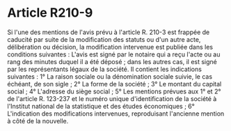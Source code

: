 # Article R210-9

Si l'une des mentions de l'avis prévu à l'article R. 210-3 est frappée de caducité par suite de la modification des statuts ou d'un autre acte, délibération ou décision, la modification intervenue est publiée dans les conditions suivantes :   L'avis est signé par le notaire qui a reçu l'acte ou au rang des minutes duquel il a été déposé ; dans les autres cas, il est signé par les représentants légaux de la société.   Il contient les indications suivantes :   1° La raison sociale ou la dénomination sociale suivie, le cas échéant, de son sigle ;   2° La forme de la société ;   3° Le montant du capital social ;   4° L'adresse du siège social ;   5° Les mentions prévues aux 1° et 2° de l'article R. 123-237 et le numéro unique d'identification de la société à l'Institut national de la statistique et des études économiques ;   6° L'indication des modifications intervenues, reproduisant l'ancienne mention à côté de la nouvelle.